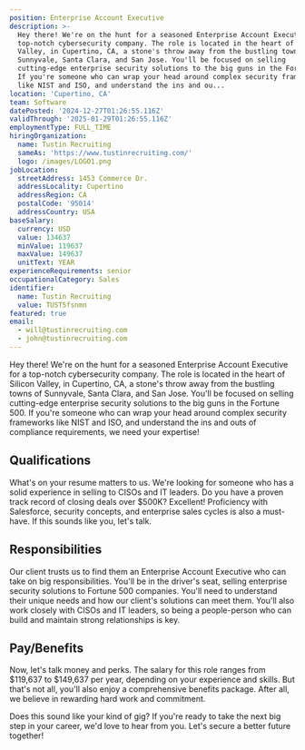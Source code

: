 ```yaml
---
position: Enterprise Account Executive
description: >-
  Hey there! We're on the hunt for a seasoned Enterprise Account Executive for a
  top-notch cybersecurity company. The role is located in the heart of Silicon
  Valley, in Cupertino, CA, a stone's throw away from the bustling towns of
  Sunnyvale, Santa Clara, and San Jose. You'll be focused on selling
  cutting-edge enterprise security solutions to the big guns in the Fortune 500.
  If you're someone who can wrap your head around complex security frameworks
  like NIST and ISO, and understand the ins and ou...
location: 'Cupertino, CA'
team: Software
datePosted: '2024-12-27T01:26:55.116Z'
validThrough: '2025-01-29T01:26:55.116Z'
employmentType: FULL_TIME
hiringOrganization:
  name: Tustin Recruiting
  sameAs: 'https://www.tustinrecruiting.com/'
  logo: /images/LOGO1.png
jobLocation:
  streetAddress: 1453 Commerce Dr.
  addressLocality: Cupertino
  addressRegion: CA
  postalCode: '95014'
  addressCountry: USA
baseSalary:
  currency: USD
  value: 134637
  minValue: 119637
  maxValue: 149637
  unitText: YEAR
experienceRequirements: senior
occupationalCategory: Sales
identifier:
  name: Tustin Recruiting
  value: TUST5fsnmn
featured: true
email:
  - will@tustinrecruiting.com
  - john@tustinrecruiting.com
---
```




Hey there! We're on the hunt for a seasoned Enterprise Account Executive for a top-notch cybersecurity company. The role is located in the heart of Silicon Valley, in Cupertino, CA, a stone's throw away from the bustling towns of Sunnyvale, Santa Clara, and San Jose. You'll be focused on selling cutting-edge enterprise security solutions to the big guns in the Fortune 500. If you're someone who can wrap your head around complex security frameworks like NIST and ISO, and understand the ins and outs of compliance requirements, we need your expertise!

## Qualifications

What's on your resume matters to us. We're looking for someone who has a solid experience in selling to CISOs and IT leaders. Do you have a proven track record of closing deals over $500K? Excellent! Proficiency with Salesforce, security concepts, and enterprise sales cycles is also a must-have. If this sounds like you, let's talk.

## Responsibilities

Our client trusts us to find them an Enterprise Account Executive who can take on big responsibilities. You'll be in the driver's seat, selling enterprise security solutions to Fortune 500 companies. You'll need to understand their unique needs and how our client's solutions can meet them. You'll also work closely with CISOs and IT leaders, so being a people-person who can build and maintain strong relationships is key.

## Pay/Benefits

Now, let's talk money and perks. The salary for this role ranges from $119,637 to $149,637 per year, depending on your experience and skills. But that's not all, you'll also enjoy a comprehensive benefits package. After all, we believe in rewarding hard work and commitment.

Does this sound like your kind of gig? If you're ready to take the next big step in your career, we'd love to hear from you. Let's secure a better future together!
